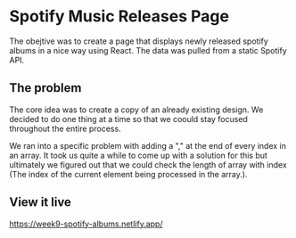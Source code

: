 # Spotify Music Releases Page

The obejtive was to create a page that displays newly released spotify albums in a nice way using React. The data was pulled from a static Spotify API.

## The problem

The core idea was to create a copy of an already existing design. We decided to do one thing at a time so that we coould stay focused throughout the entire process.

We ran into a specific problem with adding a "," at the end of every index in an array. It took us quite a while to come up with a solution for this but ultimately we figured out that we could check the length of array with index (The index of the current element being processed in the array.).

## View it live

https://week9-spotify-albums.netlify.app/
